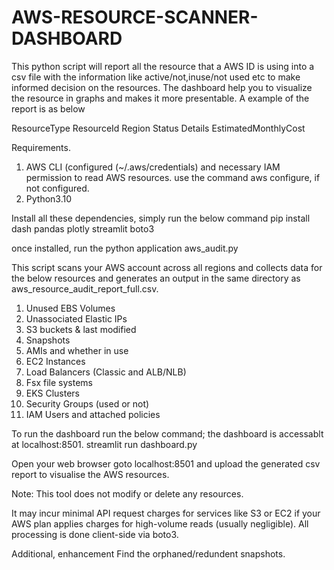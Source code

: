 # AWS-RESOURCE-SCANNER-DASHBOARD
This python script will report all the resource that a AWS ID is using into a csv file with the information like active/not,inuse/not used etc to make informed decision on the resources. The dashboard help you to visualize the resource in graphs and makes it more presentable. A example of the report is as below

ResourceType	ResourceId	Region	Status	Details	EstimatedMonthlyCost

Requirements.
1. AWS CLI (configured (~/.aws/credentials) and necessary IAM permission to read AWS resources. use the command aws configure, if not configured.
2. Python3.10

Install all these dependencies, simply run the below command
pip install dash pandas plotly streamlit boto3

once installed, run the python application
aws_audit.py

This script scans your AWS account across all regions and collects data for the below resources and generates an output in the same directory as aws_resource_audit_report_full.csv.
1. Unused EBS Volumes
2. Unassociated Elastic IPs
3. S3 buckets & last modified
4. Snapshots
5. AMIs and whether in use
6. EC2 Instances
7. Load Balancers (Classic and ALB/NLB)
8. Fsx file systems
9. EKS Clusters
10. Security Groups (used or not)
11. IAM Users and attached policies

To run the dashboard run the below command; the dashboard is accessablt at localhost:8501.
streamlit run dashboard.py

Open your web browser goto localhost:8501 and upload the generated csv report to visualise the AWS resources.

Note:
This tool does not modify or delete any resources.

It may incur minimal API request charges for services like S3 or EC2 if your AWS plan applies charges for high-volume reads (usually negligible).
All processing is done client-side via boto3.

Additional, enhancement
Find the orphaned/redundent snapshots.
